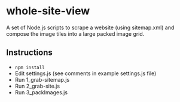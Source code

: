 # whole-site-view
A set of Node.js scripts to scrape a website (using sitemap.xml) and compose the image tiles into a large packed image grid.

## Instructions
* `npm install`
* Edit settings.js (see comments in example settings.js file)
* Run 1_grab-sitemap.js
* Run 2_grab-site.js
* Run 3_packImages.js